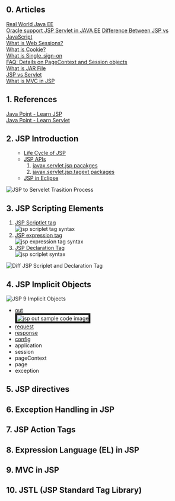 ## 0. Articles
[Real World Java EE](https://real-world-java-ee.zeef.com/arjan.tijms)\
[Oracle support JSP Servlet in JAVA EE](www.oracle.com/technetwork/java/javaee/tech/index.html)
[Difference Between JSP vs JavaScript](https://www.educba.com/jsp-vs-javascript/)\
[What is Web Sessions?](https://stackoverflow.com/questions/3804209/what-are-sessions-how-do-they-work)\
[What is Cookie?](http://www.whatarecookies.com/)\
[What is Single_sign-on](https://en.wikipedia.org/wiki/Single_sign-on)\
[FAQ: Details on PageContext and Session objects](https://www.udemy.com/course/jsp-tutorial/learn/lecture/6081918#overview)\
[What is JAR File](https://www.geeksforgeeks.org/jar-files-java/)\
[JSP vs Servlet](https://www.quora.com/What-is-the-difference-between-Java-servlets-and-JSP)\
[What is MVC in JSP](https://www.javatpoint.com/MVC-in-jsp)

## 1. References
[Java Point - Learn JSP](https://www.javatpoint.com/jsp-tutorial)\
[Java Point - Learn Servlet](https://www.javatpoint.com/servlet-tutorial)

## 2. JSP Introduction
<ol>
  <ul>
    <li><a href="https://www.javatpoint.com/jsp-tutorial">Life Cycle of JSP</a></li>
    <li><a href="https://www.javatpoint.com/jsp-api">JSP APIs</a>
      <ol>
        <li><a href="https://docs.oracle.com/javaee/7/api/javax/servlet/jsp/package-summary.html">javax.servlet.jsp pacakges</a></li>
        <li><a href="https://tomcat.apache.org/tomcat-7.0-doc/jspapi/javax/servlet/jsp/tagext/package-summary.html">javax.servlet.jsp.tagext packages</a></li>
      </ol>
    </li>
    <li><a href="https://www.javatpoint.com/creating-jsp-in-eclipse-ide">JSP in Eclipse</a></li>
  </ul>
</ol>

![JSP to Servelet Trasition Process](https://github.com/Blackdog-Programmer/JSP-Servlet/blob/master/reference/JSP-Fundamentals/JSP-to-Servlet-Transition.png)

## 3. JSP Scripting Elements
<ol>
  <li><a href="https://www.javatpoint.com/jsp-scriptlet-tag">JSP Scriptlet tag</a></li>
  <img src="https://github.com/Blackdog-Programmer/JSP-Servlet/blob/master/reference/JSP-Fundamentals/jsp_scriplet_tag_syntax.png" alt="jsp scriplet tag syntax">
  <li><a href="https://www.javatpoint.com/jsp-expression-tag">JSP expression tag</a></li>
  <img src="https://github.com/Blackdog-Programmer/JSP-Servlet/blob/master/reference/JSP-Fundamentals/jsp_expression_tag_syntax.png" alt="jsp expression tag syntax">
  <li><a href="https://www.javatpoint.com/jsp-declaration-tag">JSP Declaration Tag</a></li>
  <img src="https://github.com/Blackdog-Programmer/JSP-Servlet/blob/master/reference/JSP-Fundamentals/jsp_declaration_tag_syntax.png" alt="jsp scriplet syntax">  
</ol>

![Diff JSP Scriplet and Declaration Tag](https://github.com/Blackdog-Programmer/JSP-Servlet/blob/master/reference/JSP-Fundamentals/Diff_JSP_Scriplet_Delcaration_Tag.png)

## 4. JSP Implicit Objects

![JSP 9 Implicit Objects](https://github.com/Blackdog-Programmer/JSP-Servlet/blob/master/reference/Implicit-Objects/JSP_9_Implicit_Objects.png)

<ul>
  <li><a href="https://www.javatpoint.com/jsp-implicit-objects">out</a></li>
  <img src="https://github.com/Blackdog-Programmer/JSP-Servlet/blob/master/reference/Implicit-Objects/jsp-implicit-object-out-sample-code.png" alt="jsp out sample code image" border="5">
  <li><a href="https://www.javatpoint.com/request-implicit-object">request</a></li>
  <li><a href="https://www.javatpoint.com/response-implicit-object">response<a></li>
  <li><a href="https://www.javatpoint.com/config-implicit-object">config</a></li>
  <li>application</li>
  <li>session</li>
  <li>pageContext</li>
  <li>page</li>
  <li>exception</li>
</ul>
  
## 5. JSP directives

## 6. Exception Handling in JSP

## 7. JSP Action Tags

## 8. Expression Language (EL) in JSP

## 9. MVC in JSP

## 10. JSTL (JSP Standard Tag Library)
